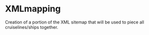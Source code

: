 XMLmapping
==========

Creation of a portion of the XML sitemap that will be used to piece all cruiselines/ships together.
